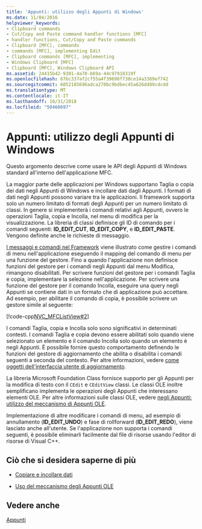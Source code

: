 ```yaml
---
title: 'Appunti: utilizzo degli Appunti di Windows'
ms.date: 11/04/2016
helpviewer_keywords:
- Clipboard commands
- Cut/Copy and Paste command handler functions [MFC]
- handler functions, Cut/Copy and Paste commands
- Clipboard [MFC], commands
- commands [MFC], implementing Edit
- Clipboard commands [MFC], implementing
- Windows Clipboard [MFC]
- Clipboard [MFC], Windows Clipboard API
ms.assetid: 24415b42-9301-4a70-b69a-44c97918319f
ms.openlocfilehash: 67bc337af2cf55a4f39698f730ce14a3369ef742
ms.sourcegitcommit: 6052185696adca270bc9bdbec45a626dd89cdcdd
ms.translationtype: MT
ms.contentlocale: it-IT
ms.lasthandoff: 10/31/2018
ms.locfileid: "50460697"
---
```

# <a name="clipboard-using-the-windows-clipboard"></a>Appunti: utilizzo degli Appunti di Windows

Questo argomento descrive come usare le API degli Appunti di Windows standard all'interno dell'applicazione MFC.

La maggior parte delle applicazioni per Windows supportano Taglia o copia dei dati negli Appunti di Windows e incollare dati dagli Appunti. I formati di dati negli Appunti possono variare tra le applicazioni. Il framework supporta solo un numero limitato di formati degli Appunti per un numero limitato di classi. In genere si implementerà i comandi relativi agli Appunti, ovvero le operazioni Taglia, copia e Incolla, nel menu di modifica per la visualizzazione. La libreria di classi definisce gli ID di comando per i comandi seguenti: **ID_EDIT_CUT**, **ID_EDIT_COPY**, e **ID_EDIT_PASTE**. Vengono definite anche le richieste di messaggio.

[I messaggi e comandi nel Framework](../mfc/messages-and-commands-in-the-framework.md) viene illustrato come gestire i comandi di menu nell'applicazione eseguendo il mapping del comando di menu per una funzione del gestore. Fino a quando l'applicazione non definisce funzioni del gestore per i comandi negli Appunti dal menu Modifica, rimangono disabilitati. Per scrivere funzioni del gestore per i comandi Taglia e copia, implementare la selezione nell'applicazione. Per scrivere una funzione del gestore per il comando Incolla, eseguire una query negli Appunti se contiene dati in un formato che di applicazione può accettare. Ad esempio, per abilitare il comando di copia, è possibile scrivere un gestore simile al seguente:

[!code-cpp[NVC_MFCListView#2](../atl/reference/codesnippet/cpp/clipboard-using-the-windows-clipboard_1.cpp)]

I comandi Taglia, copia e Incolla solo sono significativi in determinati contesti. I comandi Taglia e copia devono essere abilitati solo quando viene selezionato un elemento e il comando Incolla solo quando un elemento è negli Appunti. È possibile fornire questo comportamento definendo le funzioni del gestore di aggiornamento che abilita o disabilita i comandi seguenti a seconda del contesto. Per altre informazioni, vedere [come oggetti dell'interfaccia utente di aggiornamento](../mfc/how-to-update-user-interface-objects.md).

La libreria Microsoft Foundation Class fornisce supporto per gli Appunti per la modifica di testo con il `CEdit` e `CEditView` classi. Le classi OLE inoltre semplificano implementa le operazioni degli Appunti che interessano elementi OLE. Per altre informazioni sulle classi OLE, vedere [negli Appunti: utilizzo del meccanismo di Appunti OLE](../mfc/clipboard-using-the-ole-clipboard-mechanism.md).

Implementazione di altre modificare i comandi di menu, ad esempio di annullamento (**ID_EDIT_UNDO**) e fase di rollforward (**ID_EDIT_REDO**), viene lasciato anche all'utente. Se l'applicazione non supporta i comandi seguenti, è possibile eliminarli facilmente dal file di risorse usando l'editor di risorse di Visual C++.

## <a name="what-do-you-want-to-know-more-about"></a>Ciò che si desidera saperne di più

- [Copiare e incollare dati](../mfc/clipboard-copying-and-pasting-data.md)

- [Uso del meccanismo degli Appunti OLE](../mfc/clipboard-using-the-ole-clipboard-mechanism.md)

## <a name="see-also"></a>Vedere anche

[Appunti](../mfc/clipboard.md)

